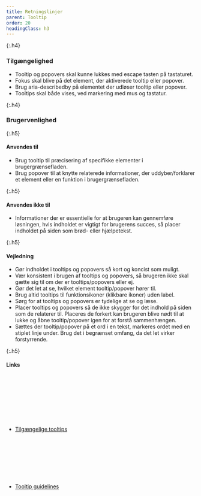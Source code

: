 ```yaml
---
title: Retningslinjer
parent: Tooltip
order: 20
headingClass: h3
---
```


{:.h4}
### Tilgængelighed

- Tooltip og popovers skal kunne lukkes med escape tasten på tastaturet.
- Fokus skal blive på det element, der aktiverede tooltip eller popover.
- Brug aria-describedby på elementet der udløser tooltip eller popover.
- Tooltips skal både vises, ved markering med mus og tastatur.

{:.h4}
### Brugervenlighed

{:.h5}
#### Anvendes til

- Brug tooltip til præcisering af specifikke elementer i brugergrænsefladen.
- Brug popover til at knytte relaterede informationer, der uddyber/forklarer et element eller en funktion i brugergrænsefladen.

{:.h5}
#### Anvendes ikke til

- Informationer der er essentielle for at brugeren kan gennemføre løsningen, hvis indholdet er vigtigt for brugerens succes, så placer indholdet på siden som brød- eller hjælpetekst.

{:.h5}
#### Vejledning

- Gør indholdet i tooltips og popovers så kort og koncist som muligt.
- Vær konsistent i brugen af tooltips og popovers, så brugeren ikke skal gætte sig til om der er tooltips/popovers eller ej.
- Gør det let at se, hvilket element tooltip/popover hører til.
- Brug altid tooltips til funktionsikoner (klikbare ikoner) uden label.
- Sørg for at tooltips og popovers er tydelige at se og læse.
- Placer tooltips og popovers så de ikke skygger for det indhold på siden som de relaterer til. Placeres de forkert kan brugeren blive nødt til at lukke og åbne tooltip/popover igen for at forstå sammenhængen.
- Sættes der tooltip/popover på et ord i en tekst, markeres ordet med en stiplet linje under. Brug det i begrænset omfang, da det let virker forstyrrende.

{:.h5}
#### Links
<ul class="nobullet-list">
    <li><a href="https://w3c.github.io/aria-practices/#tooltip" class="icon-link">Tilgængelige tooltips<svg class="icon-svg" focusable="false" aria-hidden="true"><use xlink:href="#open-in-new"></use></svg></a></li>
    <li><a href="https://www.nngroup.com/articles/tooltip-guidelines/" class="icon-link">Tooltip guidelines<svg class="icon-svg" focusable="false" aria-hidden="true"><use xlink:href="#open-in-new"></use></svg></a></li>
</ul>
